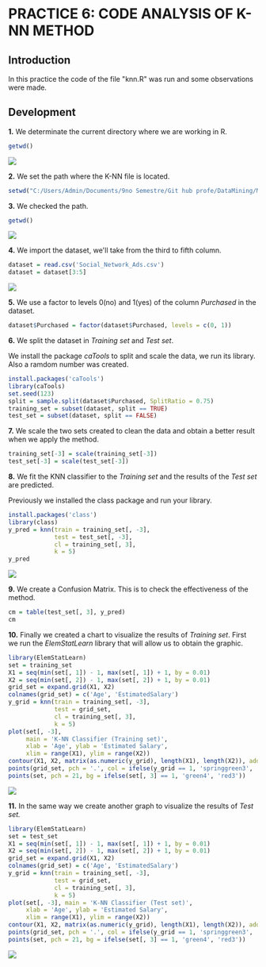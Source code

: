 # PRACTICE 6: CODE ANALYSIS OF K-NN METHOD

## Introduction

In this practice the code of the file "knn.R" was run and some observations were made.

## Development

**1.** We determinate the current directory where we are working in R.  

```r
getwd()
```

![](https://github.com/sebastiansandovalcastro/DataMining/blob/images/unit3/practice6/practice6_01.png)


**2.** We set the path where the K-NN file is located.

```r
setwd("C:/Users/Admin/Documents/9no Semestre/Git hub profe/DataMining/MachineLearning/KNN")
```

**3.** We checked the path.

```r
getwd()
```

![](https://github.com/sebastiansandovalcastro/DataMining/blob/images/unit3/practice6/practice6_02.png)


**4.** We import the dataset, we'll take from the third to fifth column.

```r
dataset = read.csv('Social_Network_Ads.csv')
dataset = dataset[3:5]
```

![](https://github.com/sebastiansandovalcastro/DataMining/blob/images/unit3/practice6/practice6_03.png)



**5.** We use a factor to levels 0(no) and 1(yes) of the column _Purchased_ in the dataset.

```r
dataset$Purchased = factor(dataset$Purchased, levels = c(0, 1))
```

**6.** We split the dataset in _Training set_ and _Test set_.

We install the package _caTools_ to split and scale the data, we run its library. Also a ramdom number was created.

```r
install.packages('caTools')
library(caTools)
set.seed(123)
split = sample.split(dataset$Purchased, SplitRatio = 0.75)
training_set = subset(dataset, split == TRUE)
test_set = subset(dataset, split == FALSE)
```

**7.** We scale the two sets created to clean the data and obtain a better result when we apply the method.

```r
training_set[-3] = scale(training_set[-3])
test_set[-3] = scale(test_set[-3])
```

**8.** We fit the KNN classifier to the _Training set_ and the results of the _Test set_ are predicted. 

Previously we installed the class package and run your library.

```r
install.packages('class')
library(class)
y_pred = knn(train = training_set[, -3],
             test = test_set[, -3],
             cl = training_set[, 3],
             k = 5)
y_pred
```

![](https://github.com/sebastiansandovalcastro/DataMining/blob/images/unit3/practice6/practice6_04.png)


**9.** We create a Confusion Matrix. This is to check the effectiveness of the method.

```r
cm = table(test_set[, 3], y_pred)
cm
```

**10.** Finally we created a chart to visualize the results of _Training set_. First we run the _ElemStatLearn_ library that will allow us to obtain the graphic.

```r
library(ElemStatLearn)
set = training_set
X1 = seq(min(set[, 1]) - 1, max(set[, 1]) + 1, by = 0.01)
X2 = seq(min(set[, 2]) - 1, max(set[, 2]) + 1, by = 0.01)
grid_set = expand.grid(X1, X2)
colnames(grid_set) = c('Age', 'EstimatedSalary')
y_grid = knn(train = training_set[, -3],
             test = grid_set,
             cl = training_set[, 3],
             k = 5)
plot(set[, -3],
     main = 'K-NN Classifier (Training set)',
     xlab = 'Age', ylab = 'Estimated Salary',
     xlim = range(X1), ylim = range(X2))
contour(X1, X2, matrix(as.numeric(y_grid), length(X1), length(X2)), add = TRUE)
points(grid_set, pch = '.', col = ifelse(y_grid == 1, 'springgreen3', 'tomato'))
points(set, pch = 21, bg = ifelse(set[, 3] == 1, 'green4', 'red3'))
```

![](https://github.com/sebastiansandovalcastro/DataMining/blob/images/unit3/practice6/practice6_05.png)


**11.** In the same way we create another graph to visualize the results of _Test set._

```r
library(ElemStatLearn)
set = test_set
X1 = seq(min(set[, 1]) - 1, max(set[, 1]) + 1, by = 0.01)
X2 = seq(min(set[, 2]) - 1, max(set[, 2]) + 1, by = 0.01)
grid_set = expand.grid(X1, X2)
colnames(grid_set) = c('Age', 'EstimatedSalary')
y_grid = knn(train = training_set[, -3],
             test = grid_set,
             cl = training_set[, 3],
             k = 5)
plot(set[, -3], main = 'K-NN Classifier (Test set)',
     xlab = 'Age', ylab = 'Estimated Salary',
     xlim = range(X1), ylim = range(X2))
contour(X1, X2, matrix(as.numeric(y_grid), length(X1), length(X2)), add = TRUE)
points(grid_set, pch = '.', col = ifelse(y_grid == 1, 'springgreen3', 'tomato'))
points(set, pch = 21, bg = ifelse(set[, 3] == 1, 'green4', 'red3'))
```

![](https://github.com/sebastiansandovalcastro/DataMining/blob/images/unit3/practice6/practice6_06.png)